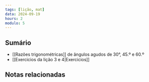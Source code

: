 ```yaml
---
tags: [lição, mat]
data: 2024-09-19
hours: 2
modulo: 5
---
```


## Sumário
- [[Razões trigonométricas]] de ângulos agudos de 30°, 45.º e 60.º
- [[Exercicios da lição 3 e 4|Exercicios]]
## Notas relacionadas